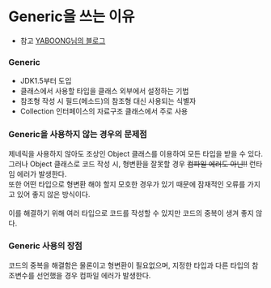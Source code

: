 # Generic을 쓰는 이유

- 참고 [YABOONG님의 블로그](https://yaboong.github.io/java/2019/01/19/java-generics-1/)  

### Generic
- JDK1.5부터 도입
- 클래스에서 사용할 타입을 클래스 외부에서 설정하는 기법
- 참조형 작성 시 필드(메소드)의 참조형 대신 사용되는 식별자
- Collection 인터페이스의 자료구조 클래스에서 주로 사용

### Generic을 사용하지 않는 경우의 문제점
제네릭을 사용하지 않아도 조상인 Object 클래스를 이용하여 모든 타입을 받을 수 있다.  
그러나 Object 클래스로 코드 작성 시, 형변환을 잘못할 경우 ~~컴파일 에러도 아닌!!~~ 런타임 에러가 발생한다.  
또한 어떤 타입으로 형변환 해야 할지 모호한 경우가 있기 때문에 잠재적인 오류를 가지고 있어 좋지 않은 방식이다.<br/><br/>
이를 해결하기 위해 여러 타입으로 코드를 작성할 수 있지만 코드의 중복이 생겨 좋지 않다.

### Generic 사용의 장점
코드의 중복을 해결함은 물론이고 형변환이 필요없으며, 지정한 타입과 다른 타입의 참조변수를 선언했을 경우 컴파일 에러가 발생한다.


